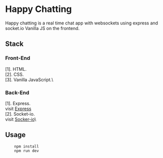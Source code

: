 # Happy Chatting

Happy chatting is a real time chat app with websockets using express and socket.io Vanilla JS on the frontend.

## Stack

### Front-End

[1]. HTML.\
[2]. CSS.\
[3]. Vanilla JavaScript.\

### Back-End

[1]. Express.\
visit [Express]([https://expressjs.com/)\
[2]. Socket-io.\
visit [Socker-io](https://socket.io/)\

## Usage

```
    npm install
    npm run dev

```
